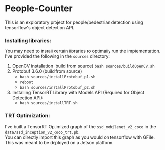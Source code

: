 # People-Counter

This is an exploratory project for people/pedestrian detection using tensorflow's object detection API.

### Installing libraries:
You may need to install certain libraries to optimally run the implementation. I've provided the following in the `sources` directory:
1. OpenCV installation (build from source) `bash sources/buildOpenCV.sh`
1. Protobuf 3.6.0 (build from source) 
    * `bash sources/installProtobuf_p1.sh`
    * `reboot`
    * `bash sources/installProtobuf_p2.sh`
1. Installing TensorRT Library with Models API (Required for Object Detection API):
    * `bash sources/installTRT.sh`


### TRT Optimization:
I've built a TensorRT Optimized graph of the `ssd_mobilenet_v2_coco` in the `data/ssd_inception_v2_coco_trt.pb`.  
You can directly import this graph as you would on tensorflow with GFile. 
This was meant to be deployed on a Jetson platform.

